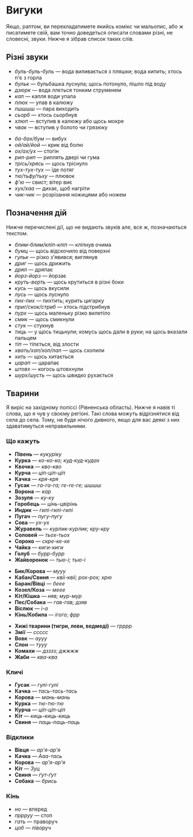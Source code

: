 Вигуки
======

Якщо, раптом, ви перекладатимете якийсь комікс чи мальопис,
або ж писатимете свій,
вам точно доведеться описати словами різні, не словесні, звуки.
Нижче я зібрав список таких слів.

## Різні звуки

<!--ВОДА-->
* *буль-буль-буль* — вода виливається з пляшки; вода кипить; хтось п'є з горла
* *бульк* — бульбашка луснула; щось потонуло, пішло під воду
* *дзюрк* — вода ллється тонким струменем
* *кап* — капля води упала
* *плюх* — упав в калюжу
* *пшшшш* — пара виходить
* *сьорб* — хтось сьорбнув
* *хлюп* — вступив в калюжу або щось мокре
* *чвак* — вступив у болото чи грязюку
<!--ВОДА-->
* *ба-бах/бум* — вибух
* *ой/ай/йой* — крик від болю
* *ох/ах/ух* — стогін
* *рип-рип* — риплять двері чи гума
* *трісь/хрясь* — щось тріснуло
* *тух-тух-тух* — їде потяг
* *тю/тьфу/тьху* — плювок
* *ф'ю* — свист; вітер виє
* *хух/хаа* — дихає, щоб нагріти
* *чик-чик* — розрізання ножицями або ножем

## Позначення дій

Нижче перечислені дії, що не видають звуків але, все ж, позначаються текстом.

* *блим-блим/кліп-кліп* — кліпнув очима
* *бумц* — щось відскочило від поверхні
* *гульк* — різко з'явився; виглянув
* *дриг* — щось дрижить
* *дряп* — дряпає
* *йорз-йорз* — йорзає
* *круть-верть* — щось крутиться в різні боки
* *кусь* — щось вкусили
* *лусь* — щось луснуло
* *пих-пих* — пихтить; курить цигарку
* *приг/скок/стриб* — хтось підстрибнув
* *пурх* — щось маленьку різко вилетіло
* *смик* — щось смикнули
* *стук* — стукнув
* *тиць* — у щось тицьнули; комусь щось дали в руки; на щось вказали пальцем
* *тіп* — тіпється, від злости
* *хвать/хап/хоп/лап* — щось схопили
* *хить* — щось хитається
* *царап* — царапає
* *штовх* — когось штовхнули
* *шурх/шусть* — щось швидко рухається

## Тварини

Я виріс на західному поліссі (Рівненська область).
Нижче я навів ті слова, що я чув у своєму регіоні.
Такі слова можуть відрізнятися від села до села.
Тому, не буде нічого дивного, якщо для вас деякі з них здаватимуться неправильними.

### Що кажуть

<!--ПТАХИ-->
* **Півень** — *кукуріку*
* **Курка** — *ко-ко-ко; куд-куд-кудах*
* **Квочка** — *кво-кво*
* **Курча** — *ціп-ціп-ціп*
* **Качка** — *кря-кря*
* **Гусак** — *га-га-га; ге-ге-ге; шшшш*
* **Ворона** — *кар*
* **Зозуля** — *ку-ку*
* **Горобець** — *цінь-цвірінь*
* **Индик** — *гилі-гилі-гилі*
* **Пугач** — *пугу-пугу*
* **Сова** — *ух-ух*
* **Журавель** — *курлик-курлик; кру-кру*
* **Соловей** — *тьох-тьох*
* **Сороко** — *скре-ке-ке*
* **Чайка** — *киги-киги*
* **Голуб** — *бурр-бурр*
* **Жайворонок** — *тью-і; тью-і*
<!--ДОМАШНЯ ХУДОБА-->
* **Бик/Корова** — *мууу*
* **Кабан/Свиня** — *квіі-квіі; рох-рох; хрю*
* **Баран/Вівці** — *беее*
* **Козел/Коза** — *меее*
* **Кіт/Кішка** — *няв; мур-мур*
* **Пес/Собака** — *гав-гав; дзяв*
* **Віслюк** — *і-а*
* **Кінь/Кобила** — *ігого; фрр*
<!--ДИКІ ТВАРИНИ-->
* **Хижі тварини (тигри, леви, ведмеді)** — *грррр*
* **Змії** — *ссссс*
* **Вовк** — *аууу*
* **Слон** — *тууу*
* **Комахи** — *дзззз; джжжж*
* **Жаби** — *ква-ква*

### Кличі

* **Гусак** — *гулі-гулі*
* **Качка** — *тась-тась-тась*
* **Корова** — *мань-мань*
* **Курка** — *тю-тю-тю*
* **Курча** — *ціп-ціп-ціп*
* **Кіт** — *киць-киць-киць*
* **Свиня** — *паць-паць-паць*

### Відклики

* **Вівця** — *ар'я-ар'я*
* **Качка** — *Ааа-тась*
* **Корова** — *ар'я-ар'я*
* **Кіт** — *Зуц*
* **Свиня** — *ґут-ґут*
* **Собака** — *брись*

### Кінь

* *но* — вперед
* *пррруу* — стоп
* *гать* — праворуч
* *цоб* — ліворуч
